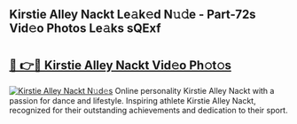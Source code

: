## Kirstie Alley Nackt Le𝚊k𝚎d N𝚞𝚍e - Part-72s Vid𝚎o Photos Le𝚊ks sQExf

# <h2><a href="http://fb6kfd.evod.top/?m=Kirstie+Alley+Nackt">🔗 👉🔴 Kirstie Alley Nackt Vid𝚎o Ph𝚘t𝚘s</a></h2>

[![Kirstie Alley Nackt N𝚞d𝚎s](https://i.imgur.com/8V9OHl7.gif)](http://fb6kfd.evod.top/?m=Kirstie+Alley+Nackt)
Online personality Kirstie Alley Nackt with a passion for dance and lifestyle. Inspiring athlete Kirstie Alley Nackt, recognized for their outstanding achievements and dedication to their sport. 
